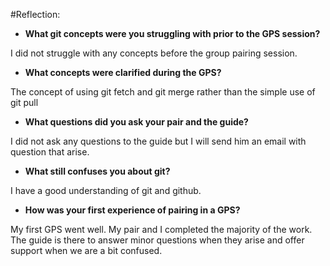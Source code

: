 #Reflection:

* **What git concepts were you struggling with prior to the GPS session?**

I did not struggle with any concepts before the group pairing session.

* **What concepts were clarified during the GPS?**

The concept of using git fetch and git merge rather than the simple use of git pull

* **What questions did you ask your pair and the guide?**

I did not ask any questions to the guide but I will send him an email  with question that arise.

* **What still confuses you about git?**

I have a good understanding of git and github.

* **How was your first experience of pairing in a GPS?**

My first GPS went well. My pair and I completed the majority of the work. The guide is there to answer minor questions when they arise and offer support when we are a bit confused. 
